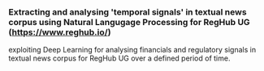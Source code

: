 ### Extracting and analysing 'temporal signals' in textual news corpus using Natural Langugage Processing for RegHub UG (https://www.reghub.io/)

exploiting Deep Learning for analysing financials and regulatory signals in textual news corpus for RegHub UG over a defined period of time.

